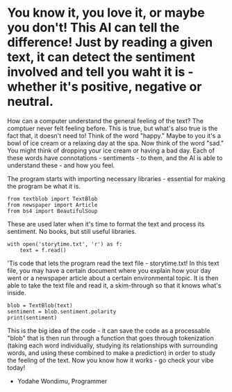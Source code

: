 # You know it, you love it, or maybe you don't! This AI can tell the difference! Just by reading a given text, it can detect the sentiment involved and tell you waht it is - whether it's positive, negative or neutral.

How can a computer understand the general feeling of the text? The comptuer never felt feeling before. This is true, but what's also true is the fact that, it doesn't need to! Think of the word "happy." Maybe to you it's a bowl of ice cream or a relaxing day at the spa. Now think of the word "sad." You might think of dropping your ice cream or having a bad day. Each of these words have connotations - sentiments - to them, and the AI is able to understand these - and how you feel.

The program starts with importing necessary libraries - essential for making the program be what it is.
```
from textblob import TextBlob
from newspaper import Article
from bs4 import BeautifulSoup
```
These are used later when it's time to format the text and process its sentiment. No books, but still useful libraries.
```
with open('storytime.txt', 'r') as f:
    text = f.read()
```
'Tis code that lets the program read the text file - storytime.txt! In this text file, you may have a certain document where you explain how your day went or a newspaper article about a certain environmental topic. It is then able to take the text file and read it, a skim-through so that it knows what's inside.
```
blob = TextBlob(text)
sentiment = blob.sentiment.polarity
print(sentiment)
```
This is the big idea of the code - it can save the code as a processable "blob" that is then run through a function that goes through tokenization (taking each word individually, studying its relationships with surrounding words, and using these combined to make a prediction) in order to study the feeling of the text. Now you know how it works - go check your vibe today!
- Yodahe Wondimu, Programmer

